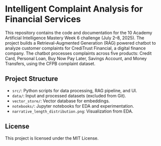 # Intelligent Complaint Analysis for Financial Services

This repository contains the code and documentation for the 10 Academy Artificial Intelligence Mastery Week 6 challenge (July 2–8, 2025). The project builds a Retrieval-Augmented Generation (RAG) powered chatbot to analyze customer complaints for CrediTrust Financial, a digital finance company. The chatbot processes complaints across five products: Credit Card, Personal Loan, Buy Now Pay Later, Savings Account, and Money Transfers, using the CFPB complaint dataset.

## Project Structure
- `src/`: Python scripts for data processing, RAG pipeline, and UI.
- `data/`: Input and processed datasets (excluded from Git).
- `vector_store/`: Vector database for embeddings.
- `notebooks/`: Jupyter notebooks for EDA and experimentation.
- `narrative_length_distribution.png`: Visualization from EDA.

## License
This project is licensed under the MIT License.